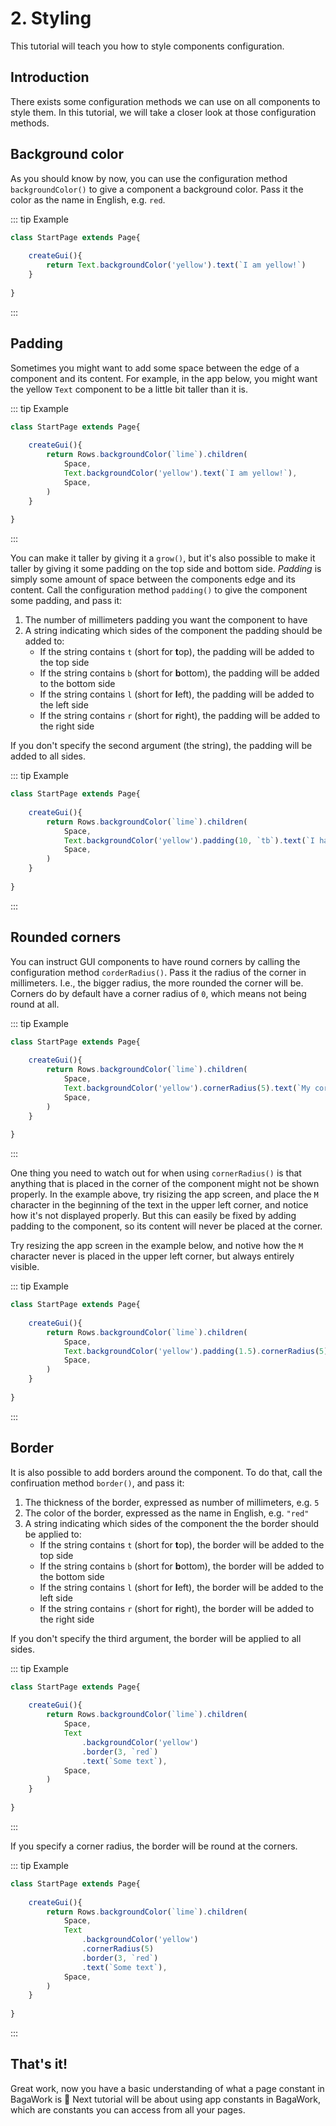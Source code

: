 <script>
	import ViewApp from '$lib/ViewApp.svelte'
</script>

# 2. Styling
This tutorial will teach you how to style components configuration.



## Introduction
There exists some configuration methods we can use on all components to style them. In this tutorial, we will take a closer look at those configuration methods.




## Background color
As you should know by now, you can use the configuration method `backgroundColor()` to give a component a background color. Pass it the color as the name in English, e.g. `red`.

::: tip Example

```js baga-show-editor-code
class StartPage extends Page{
	
	createGui(){
		return Text.backgroundColor('yellow').text(`I am yellow!`)
	}
	
}
```

:::





## Padding
Sometimes you might want to add some space between the edge of a component and its content. For example, in the app below, you might want the yellow `Text` component to be a little bit taller than it is.

::: tip Example

```js baga-show-editor-code
class StartPage extends Page{
	
	createGui(){
		return Rows.backgroundColor(`lime`).children(
			Space,
			Text.backgroundColor('yellow').text(`I am yellow!`),
			Space,
		)
	}
	
}
```

:::

You can make it taller by giving it a `grow()`, but it's also possible to make it taller by giving it some padding on the top side and bottom side. *Padding* is simply some amount of space between the components edge and its content. Call the configuration method `padding()` to give the component some padding, and pass it:

1. The number of millimeters padding you want the component to have
2. A string indicating which sides of the component the padding should be added to:
	* If the string contains `t` (short for **t**op), the padding will be added to the top side
	* If the string contains `b` (short for **b**ottom), the padding will be added to the bottom side
	* If the string contains `l` (short for **l**eft), the padding will be added to the left side
	* If the string contains `r` (short for **r**ight), the padding will be added to the right side

If you don't specify the second argument (the string), the padding will be added to all sides.

::: tip Example

```js baga-show-editor-code
class StartPage extends Page{
	
	createGui(){
		return Rows.backgroundColor(`lime`).children(
			Space,
			Text.backgroundColor('yellow').padding(10, `tb`).text(`I have 10mm padding above and below me!`),
			Space,
		)
	}
	
}
```

:::



## Rounded corners
You can instruct GUI components to have round corners by calling the configuration method `corderRadius()`. Pass it the radius of the corner in millimeters. I.e., the bigger radius, the more rounded the corner will be. Corners do by default have a corner radius of `0`, which means not being round at all.

::: tip Example

```js baga-show-editor-code
class StartPage extends Page{
	
	createGui(){
		return Rows.backgroundColor(`lime`).children(
			Space,
			Text.backgroundColor('yellow').cornerRadius(5).text(`My corners are rounded! Cool, right? Please be impressed! xD`),
			Space,
		)
	}
	
}
```

:::

One thing you need to watch out for when using `cornerRadius()` is that anything that is placed in the corner of the component might not be shown properly. In the example above, try risizing the app screen, and place the `M` character in the beginning of the text in the upper left corner, and notice how it's not displayed properly. But this can easily be fixed by adding padding to the component, so its content will never be placed at the corner.

Try resizing the app screen in the example below, and notive how the `M` character never is placed in the upper left corner, but always entirely visible.

::: tip Example

```js baga-show-editor-code
class StartPage extends Page{
	
	createGui(){
		return Rows.backgroundColor(`lime`).children(
			Space,
			Text.backgroundColor('yellow').padding(1.5).cornerRadius(5).text(`My corners are rounded! Cool, right? Please be impressed! xD`),
			Space,
		)
	}
	
}
```

:::



## Border
It is also possible to add borders around the component. To do that, call the confiruation method `border()`, and pass it:

1. The thickness of the border, expressed as number of millimeters, e.g. `5`
2. The color of the border, expressed as the name in English, e.g. `"red"`
3. A string indicating which sides of the component the the border should be applied to:
	* If the string contains `t` (short for **t**op), the border will be added to the top side
	* If the string contains `b` (short for **b**ottom), the border will be added to the bottom side
	* If the string contains `l` (short for **l**eft), the border will be added to the left side
	* If the string contains `r` (short for **r**ight), the border will be added to the right side

If you don't specify the third argument, the border will be applied to all sides.

::: tip Example

```js baga-show-editor-code
class StartPage extends Page{
	
	createGui(){
		return Rows.backgroundColor(`lime`).children(
			Space,
			Text
				.backgroundColor('yellow')
				.border(3, `red`)
				.text(`Some text`),
			Space,
		)
	}
	
}
```

:::

If you specify a corner radius, the border will be round at the corners.

::: tip Example

```js baga-show-editor-code
class StartPage extends Page{
	
	createGui(){
		return Rows.backgroundColor(`lime`).children(
			Space,
			Text
				.backgroundColor('yellow')
				.cornerRadius(5)
				.border(3, `red`)
				.text(`Some text`),
			Space,
		)
	}
	
}
```

:::


## That's it!
Great work, now you have a basic understanding of what a page constant in BagaWork is 🥳 Next tutorial will be about using app constants in BagaWork, which are constants you can access from all your pages.